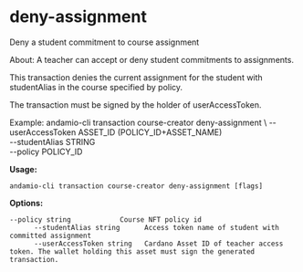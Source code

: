 # deny-assignment
Deny a student commitment to course assignment


About:
A teacher can accept or deny student commitments to assignments.

This transaction denies the current assignment for the student with studentAlias in the course specified by policy. 

The transaction must be signed by the holder of userAccessToken.

Example:
  andamio-cli transaction course-creator deny-assignment \ 
    --userAccessToken ASSET_ID (POLICY_ID+ASSET_NAME) \
    --studentAlias STRING \
    --policy POLICY_ID


  

**Usage:**
```
andamio-cli transaction course-creator deny-assignment [flags]

```



**Options:**
```
--policy string            Course NFT policy id
      --studentAlias string      Access token name of student with committed assignment
      --userAccessToken string   Cardano Asset ID of teacher access token. The wallet holding this asset must sign the generated transaction.
```


